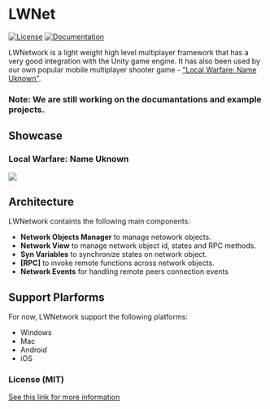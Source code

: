 # LWNet

[![License](https://img.shields.io/badge/license-MIT-green)](https://github.com/314pies/LWNework/blob/master/LICENSE)  [![Documentation](https://img.shields.io/badge/documentation-brightgreen.svg)](https://github.com/314pies/LWNework/wiki) 


LWNetwork is a light weight high level multiplayer framework that has a very good integration with the Unity game engine. It has also been used by our own popular mobile multiplayer shooter game - ["Local Warfare: Name Uknown"](https://play.google.com/store/apps/details?id=com.BUProduct.LocalWarfarePortable). 

### Note: We are still working on the documantations and example projects. 

## Showcase

### Local Warfare: Name Uknown
[![](http://img.youtube.com/vi/rTJNELqfzIw/0.jpg)](http://www.youtube.com/watch?v=rTJNELqfzIw "")

## Architecture

LWNetwork containts the following main components:

* **Network Objects Manager** to manage netowork objects.
* **Network View** to manage network object id, states and RPC methods.
* **Syn Variables** to synchronize states on network object.
* **[RPC]** to invoke remote functions across network objects.
* **Network Events** for handling remote peers connection events 

## Support Plarforms
For now, LWNetwork support the following platforms:
* Windows
* Mac
* Android
* iOS

### License (MIT)
[See this link for more information](https://github.com/314pies/LWNework/blob/master/LICENSE)
